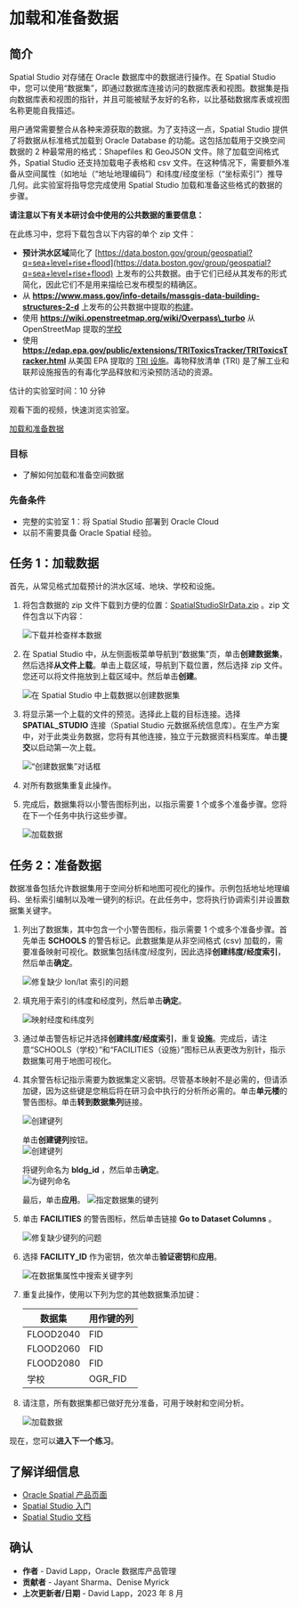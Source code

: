 # 加载和准备数据

## 简介

Spatial Studio 对存储在 Oracle 数据库中的数据进行操作。在 Spatial Studio 中，您可以使用“数据集”，即通过数据库连接访问的数据库表和视图。数据集是指向数据库表和视图的指针，并且可能被赋予友好的名称，以比基础数据库表或视图名称更能自我描述。

用户通常需要整合从各种来源获取的数据。为了支持这一点，Spatial Studio 提供了将数据从标准格式加载到 Oracle Database 的功能。这包括加载用于交换空间数据的 2 种最常用的格式：Shapefiles 和 GeoJSON 文件。除了加载空间格式外，Spatial Studio 还支持加载电子表格和 csv 文件。在这种情况下，需要额外准备从空间属性（如地址（“地址地理编码”）和纬度/经度坐标（“坐标索引”）推导几何。此实验室将指导您完成使用 Spatial Studio 加载和准备这些格式的数据的步骤。

**请注意以下有关本研讨会中使用的公共数据的重要信息：**

在此练习中，您将下载包含以下内容的单个 zip 文件：

*   **预计洪水区域**简化了 [https://data.boston.gov/group/geospatial?q=sea+level+rise+flood](https://data.boston.gov/group/geospatial?q=sea+level+rise+flood) 上发布的公共数据。由于它们已经从其发布的形式简化，因此它们不是用来描绘已发布模型的精确区。
*   从 **https://www.mass.gov/info-details/massgis-data-building-structures-2-d** 上发布的公共数据中提取的[构建](https://www.mass.gov/info-details/massgis-data-building-structures-2-d)。
*   使用 **https://wiki.openstreetmap.org/wiki/Overpass\_turbo** 从 OpenStreetMap 提取的[学校](https://wiki.openstreetmap.org/wiki/Overpass_turbo)
*   使用 **https://edap.epa.gov/public/extensions/TRIToxicsTracker/TRIToxicsTracker.html** 从美国 EPA 提取的 [TRI 设施](https://edap.epa.gov/public/extensions/TRIToxicsTracker/TRIToxicsTracker.html)。毒物释放清单 (TRI) 是了解工业和联邦设施报告的有毒化学品释放和污染预防活动的资源。

估计的实验室时间：10 分钟

观看下面的视频，快速浏览实验室。

[加载和准备数据](videohub:1_h1cmu08i)

### 目标

*   了解如何加载和准备空间数据

### 先备条件

*   完整的实验室 1：将 Spatial Studio 部署到 Oracle Cloud
*   以前不需要具备 Oracle Spatial 经验。

## 任务 1：加载数据

首先，从常见格式加载预计的洪水区域、地块、学校和设施。

1.  将包含数据的 zip 文件下载到方便的位置：[SpatialStudioSlrData.zip](https://objectstorage.us-ashburn-1.oraclecloud.com/p/jyHA4nclWcTaekNIdpKPq3u2gsLb00v_1mmRKDIuOEsp--D6GJWS_tMrqGmb85R2/n/c4u04/b/livelabsfiles/o/labfiles/SpatialStudioSlrData.zip) 。zip 文件包含以下内容：
    
    ![下载并检查样本数据](images/load-data-01.png)
    
2.  在 Spatial Studio 中，从左侧面板菜单导航到“数据集”页，单击**创建数据集**，然后选择**从文件上载**。单击上载区域，导航到下载位置，然后选择 zip 文件。您还可以将文件拖放到上载区域中。然后单击**创建**。
    
    ![在 Spatial Studio 中上载数据以创建数据集](images/load-data-02.png)
    
3.  将显示第一个上载的文件的预览。选择此上载的目标连接。选择 **SPATIAL\_STUDIO** 连接（Spatial Studio 元数据系统信息库）。在生产方案中，对于此类业务数据，您将有其他连接，独立于元数据资料档案库。单击**提交**以启动第一次上载。
    
    ![“创建数据集”对话框](images/load-data-03.png)
    
4.  对所有数据集重复此操作。
    
5.  完成后，数据集将以小警告图标列出，以指示需要 1 个或多个准备步骤。您将在下一个任务中执行这些步骤。
    
    ![加载数据](images/load-data-04.png)
    

## 任务 2：准备数据

数据准备包括允许数据集用于空间分析和地图可视化的操作。示例包括地址地理编码、坐标索引编制以及唯一键列的标识。在此任务中，您将执行协调索引并设置数据集关键字。

1.  列出了数据集，其中包含一个小警告图标，指示需要 1 个或多个准备步骤。首先单击 **SCHOOLS** 的警告标记。此数据集是从非空间格式 (csv) 加载的，需要准备映射可视化。数据集包括纬度/经度列，因此选择**创建纬度/经度索引**，然后单击**确定**。
    
    ![修复缺少 lon/lat 索引的问题](images/prep-data-01.png)
    
2.  填充用于索引的纬度和经度列，然后单击**确定**。
    
    ![映射经度和纬度列](images/prep-data-02.png)
    
3.  通过单击警告标记并选择**创建纬度/经度索引**，重复**设施**。完成后，请注意“SCHOOLS（学校）”和“FACILITIES（设施）”图标已从表更改为别针，指示数据集可用于地图可视化。
    
4.  其余警告标记指示需要为数据集定义密钥。尽管基本映射不是必需的，但请添加键，因为这些键是您稍后将在研习会中执行的分析所必需的。单击**单元楼**的警告图标。单击**转到数据集列**链接。
    
    ![创建键列](images/prep-data-bldgs-00.png)
    
    单击**创建键列**按钮。  
    ![创建键列](images/prep-data-bldgs-01.png)
    
    将键列命名为 **bldg\_id** ，然后单击**确定**。  
    ![为键列命名](images/prep-data-bldgs-02.png)
    
    最后，单击**应用**。 ![指定数据集的键列](images/prep-data-bldgs-03.png)
    
5.  单击 **FACILITIES** 的警告图标，然后单击链接 **Go to Dataset Columns** 。
    
    ![修复缺少键列的问题](images/prep-data-03.png)
    
6.  选择 **FACILITY\_ID** 作为密钥，依次单击**验证密钥**和**应用**。
    
    ![在数据集属性中搜索关键字列](images/prep-data-04.png)
    
7.  重复此操作，使用以下列为您的其他数据集添加键：
    
    | 数据集 | 用作键的列 |
    | --- | --- |
    | FLOOD2040 | FID |
    | FLOOD2060 | FID |
    | FLOOD2080 | FID |
    | 学校 | OGR\_FID |
    
8.  请注意，所有数据集都已做好充分准备，可用于映射和空间分析。
    
    ![加载数据](images/prep-data-05.png)
    

现在，您可以**进入下一个练习**。

## 了解详细信息

*   [Oracle Spatial 产品页面](https://www.oracle.com/database/spatial)
*   [Spatial Studio 入门](https://www.oracle.com/database/technologies/spatial-studio/get-started.html)
*   [Spatial Studio 文档](https://docs.oracle.com/en/database/oracle/spatial-studio)

## 确认

*   **作者** - David Lapp，Oracle 数据库产品管理
*   **贡献者** - Jayant Sharma、Denise Myrick
*   **上次更新者/日期** - David Lapp，2023 年 8 月